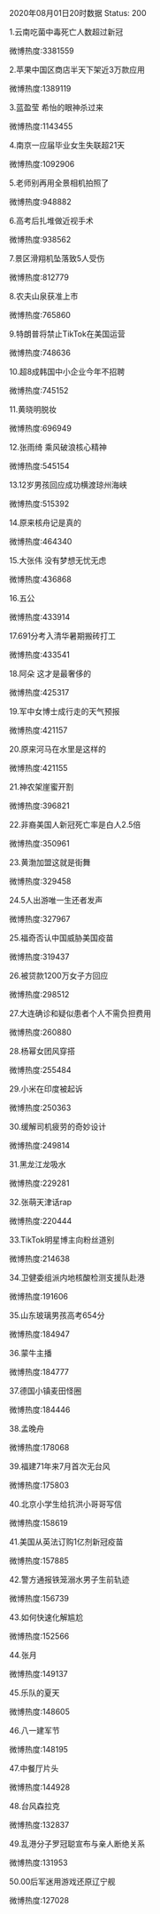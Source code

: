 2020年08月01日20时数据
Status: 200

1.云南吃菌中毒死亡人数超过新冠

微博热度:3381559

2.苹果中国区商店半天下架近3万款应用

微博热度:1389119

3.蓝盈莹 希怡的眼神杀过来

微博热度:1143455

4.南京一应届毕业女生失联超21天

微博热度:1092906

5.老师别再用全景相机拍照了

微博热度:948882

6.高考后扎堆做近视手术

微博热度:938562

7.景区滑翔机坠落致5人受伤

微博热度:812779

8.农夫山泉获准上市

微博热度:765860

9.特朗普将禁止TikTok在美国运营

微博热度:748636

10.超8成韩国中小企业今年不招聘

微博热度:745152

11.黄晓明脱妆

微博热度:696949

12.张雨绮 乘风破浪核心精神

微博热度:545154

13.12岁男孩回应成功横渡琼州海峡

微博热度:515392

14.原来核舟记是真的

微博热度:464340

15.大张伟 没有梦想无忧无虑

微博热度:436868

16.五公

微博热度:433914

17.691分考入清华暑期搬砖打工

微博热度:433541

18.阿朵 这才是最奢侈的

微博热度:425317

19.军中女博士成行走的天气预报

微博热度:421157

20.原来河马在水里是这样的

微博热度:421155

21.神农架崖蜜开割

微博热度:396821

22.非裔美国人新冠死亡率是白人2.5倍

微博热度:350961

23.黄渤加盟这就是街舞

微博热度:329458

24.5人出游唯一生还者发声

微博热度:327967

25.福奇否认中国威胁美国疫苗

微博热度:319437

26.被贷款1200万女子方回应

微博热度:298512

27.大连确诊和疑似患者个人不需负担费用

微博热度:260880

28.杨幂女团风穿搭

微博热度:255484

29.小米在印度被起诉

微博热度:250363

30.缓解司机疲劳的奇妙设计

微博热度:249814

31.黑龙江龙吸水

微博热度:229281

32.张萌天津话rap

微博热度:220444

33.TikTok明星博主向粉丝道别

微博热度:214638

34.卫健委组派内地核酸检测支援队赴港

微博热度:191606

35.山东玻璃男孩高考654分

微博热度:184947

36.蒙牛主播

微博热度:184777

37.德国小镇麦田怪圈

微博热度:184446

38.孟晚舟

微博热度:178068

39.福建71年来7月首次无台风

微博热度:175803

40.北京小学生给抗洪小哥哥写信

微博热度:158619

41.美国从英法订购1亿剂新冠疫苗

微博热度:157885

42.警方通报铁笼溺水男子生前轨迹

微博热度:156739

43.如何快速化解尴尬

微博热度:152566

44.张月

微博热度:149137

45.乐队的夏天

微博热度:148605

46.八一建军节

微博热度:148195

47.中餐厅片头

微博热度:144928

48.台风森拉克

微博热度:132837

49.乱港分子罗冠聪宣布与亲人断绝关系

微博热度:131953

50.00后军迷用游戏还原辽宁舰

微博热度:127028

